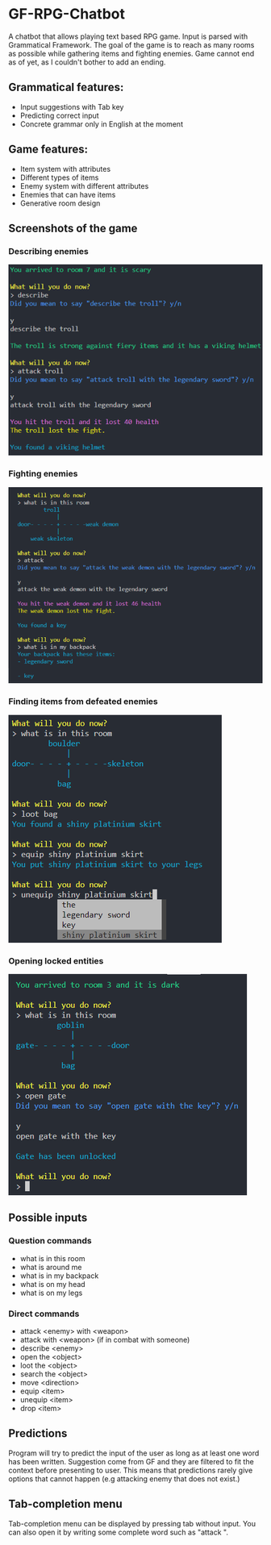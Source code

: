 # GF-RPG-Chatbot

A chatbot that allows playing text based RPG game. Input is parsed with Grammatical Framework.
The goal of the game is to reach as many rooms as possible while gathering items and fighting enemies.
Game cannot end as of yet, as I couldn't bother to add an ending.

## Grammatical features:

- Input suggestions with Tab key
- Predicting correct input
- Concrete grammar only in English at the moment

## Game features:

- Item system with attributes
- Different types of items
- Enemy system with different attributes
- Enemies that can have items
- Generative room design

## Screenshots of the game

### Describing enemies

![localImage](./images/describe.png)

### Fighting enemies

![localImage](./images/battle.png)

### Finding items from defeated enemies

![localImage](./images/items.png)

### Opening locked entities

![localImage](./images/opening.png)

## Possible inputs

### Question commands

- what is in this room
- what is around me
- what is in my backpack
- what is on my head
- what is on my legs

### Direct commands

- attack \<enemy\> with \<weapon\>
- attack with \<weapon\> (if in combat with someone)
- describe \<enemy\>
- open the \<object\>
- loot the \<object\>
- search the \<object\>
- move \<direction\>
- equip \<item\>
- unequip \<item\>
- drop \<item\>

## Predictions

Program will try to predict the input of the user as long as at least one word has been written.
Suggestion come from GF and they are filtered to fit the context before presenting to user.
This means that predictions rarely give options that cannot happen (e.g attacking enemy that does not exist.)

## Tab-completion menu

Tab-completion menu can be displayed by pressing tab without input.
You can also open it by writing some complete word such as "attack ".
